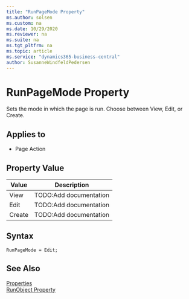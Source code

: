 ```yaml
---
title: "RunPageMode Property"
ms.author: solsen
ms.custom: na
ms.date: 10/29/2020
ms.reviewer: na
ms.suite: na
ms.tgt_pltfrm: na
ms.topic: article
ms.service: "dynamics365-business-central"
author: SusanneWindfeldPedersen
---
```

[//]: # (START>DO_NOT_EDIT)
[//]: # (IMPORTANT:Do not edit any of the content between here and the END>DO_NOT_EDIT.)
[//]: # (Any modifications should be made in the .xml files in the ModernDev repo.)
# RunPageMode Property
Sets the mode in which the page is run. Choose between View, Edit, or Create.

## Applies to
-   Page Action

## Property Value

|Value|Description|
|-----------|---------------------------------------|
|View|TODO:Add documentation|
|Edit|TODO:Add documentation|
|Create|TODO:Add documentation|
[//]: # (IMPORTANT: END>DO_NOT_EDIT)

## Syntax

```AL
RunPageMode = Edit;
```

## See Also  

[Properties](devenv-properties.md)  
[RunObject Property](devenv-runobject-property.md)